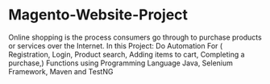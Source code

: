 # Magento-Website-Project
Online shopping is the process consumers go through to purchase products or services over the Internet. In this Project: Do Automation For ( Registration, Login, Product search, Adding items to cart, Completing a purchase,) Functions using Programming Language Java, Selenium Framework, Maven and TestNG
